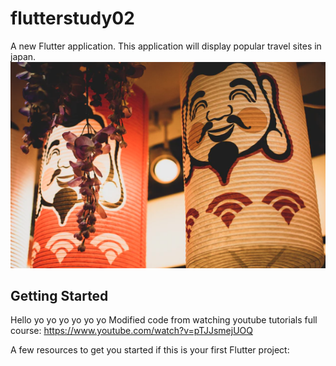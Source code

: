 # flutterstudy02

A new Flutter application.
This application will display popular travel sites in japan.
![alt text](https://github.com/antran1111/flutter_app/blob/master/practiceApps/lib/app2TraveBlog/assets/images/photo2.png?raw=true)

## Getting Started

Hello yo yo yo yo yo yo
Modified code from watching youtube tutorials
full course: https://www.youtube.com/watch?v=pTJJsmejUOQ

A few resources to get you started if this is your first Flutter project:

